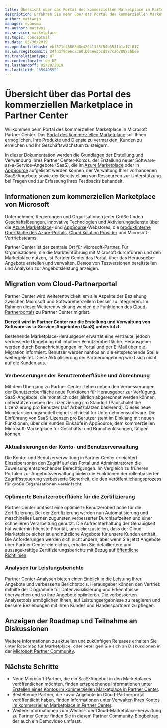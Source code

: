 ```yaml
---
title: Übersicht über das Portal des kommerziellen Marketplace in Partner Center
description: Erfahren Sie mehr über das Portal des kommerziellen Marketplace in Partner Center und wie Sie Angebote im Azure Marketplace, in AppSource und über das Cloud Solution Provider-Programm (CSP-Programm) auflisten und verkaufen können.
author: mattwojo
manager: evansma
ms.author: mattwoj
ms.service: marketplace
ms.topic: conceptual
ms.date: 05/30/2019
ms.openlocfilehash: ebf371c45868d8e620413f8f54b3531b1a17f817
ms.sourcegitcommit: 24fd3f9de6c73b01b0cee3bcd587c267898cbbee
ms.translationtype: HT
ms.contentlocale: de-DE
ms.lasthandoff: 05/20/2019
ms.locfileid: "65949592"
---
```

# <a name="overview-of-the-commercial-marketplace-portal-in-partner-center"></a>Übersicht über das Portal des kommerziellen Marketplace in Partner Center

Willkommen beim Portal des kommerziellen Marketplace in Microsoft Partner Center. Das [Portal des kommerziellen Marketplace](https://partner.microsoft.com/dashboard/commercial-marketplace/) soll Ihnen ermöglichen, Ihre Produkte und Dienste zu vermarkten, Kunden zu erreichen und Ihr Geschäftswachstum zu steigern.

In dieser Dokumentation werden die Grundlagen der Erstellung und Verwendung Ihres Partner Center-Kontos, der Erstellung neuer Software-as-a-Service-Angebote (SaaS), die im [Azure Marketplace](https://azuremarketplace.microsoft.com/) oder in [AppSource](https://appsource.microsoft.com/) aufgelistet werden können, der Verwaltung Ihrer vorhandenen SaaS-Angebote sowie der Bereitstellung von Ressourcen zur Unterstützung bei Fragen und zur Erfassung Ihres Feedbacks behandelt. 

## <a name="about-microsofts-commercial-marketplace"></a>Informationen zum kommerziellen Marketplace von Microsoft

Unternehmen, Regierungen und Organisationen jeder Größe finden Geschäftslösungen, innovative Technologien und Aktivierungsdienste über die [Azure Marketplace](https://azuremarketplace.microsoft.com/)- und [AppSource](https://appsource.microsoft.com/)-Webstores, die [produktinterne Oberfläche des Azure-Portals](https://portal.azure.com), [Cloud Solution Provider](https://partner.microsoft.com/cloud-solution-provider) und Microsoft-Vertriebsteams. 

Partner Center ist der zentrale Ort für Microsoft-Partner. Für Organisationen, die die Markteinführung mit Microsoft durchführen und den Marketplace nutzen, ist Partner Center das Portal, über das Herausgeber Angebote erstellen und verwalten, Demos von Testversionen bereitstellen und Analysen zur Angebotsleistung anzeigen. 

## <a name="migration-from-cloud-partner-portal"></a>Migration vom Cloud-Partnerportal

Partner Center wird weiterentwickelt, um alle Aspekte der Beziehung zwischen Microsoft und Softwareherstellern besser zu integrieren. Im Rahmen dieser Weiterentwicklung werden die Funktionen des [Cloud-Partnerportals](https://cloudpartner.azure.com/) zu Partner Center migriert. 

**Derzeit wird in Partner Center nur die Erstellung und Verwaltung von Software-as-a-Service-Angeboten (SaaS) unterstützt.**

Bestehende Marketplace-Herausgeber erwartet eine vertraute, jedoch verbesserte Umgebung mit intuitiver Benutzeroberfläche. Herausgeber werden durch Benachrichtigungen im Portal und per E-Mail über die Migration informiert. Benutzer werden nahtlos an die entsprechende Stelle weitergeleitet. Diese Aktualisierung der Partnerumgebung wirkt sich nicht auf die Kunden aus. 

### <a name="improvements-on-user-experience-and-billing"></a>Verbesserungen der Benutzeroberfläche und Abrechnung

Mit dem Übergang zu Partner Center stehen neben den Verbesserungen der Benutzeroberfläche neue Funktionen für Herausgeber zur Verfügung. SaaS-Angebote, die monatlich oder jährlich abgerechnet werden können, unterstützen neben der Lizenzierung pro Standort (Pauschale) die Lizenzierung pro Benutzer (auf Arbeitsplätzen basierend). Dieses neue Monetarisierungsmodell eignet sich ideal für Unternehmenssoftware. Die Einführung von SaaS-Lizenzen pro Benutzer steht im Einklang mit neuen Funktionen, über die Kunden Einkäufe in AppSource, dem kommerziellen Microsoft-Marketplace für Geschäfts- und Branchenlösungen, tätigen können. 

### <a name="account-and-user-management-updates"></a>Aktualisierungen der Konto- und Benutzerverwaltung

Die Konto- und Benutzerverwaltung in Partner Center erleichtert Einzelpersonen den Zugriff auf das Portal und Administratoren die Zuweisung entsprechender Berechtigungen. Im Vergleich zu früheren Portalen zur Angebotsverwaltung bieten die Funktionen der rollenbasierten Zugriffssteuerung verbesserte Sicherheit, die den Veröffentlichungsprozess für große Organisationen vereinfacht. 

### <a name="improved-certification-experience"></a>Optimierte Benutzeroberfläche für die Zertifizierung

Partner Center umfasst eine optimierte Benutzeroberfläche für die Zertifizierung. Bei der Zertifizierung werden nun Automatisierung und maschinelles Lernen zugunsten verbesserter Durchlaufzeiten und einer schnelleren Verarbeitung genutzt. Die Aufrechterhaltung der Genauigkeit hat weiterhin höchste Priorität, um sicherzustellen, dass der Cloud-Marketplace sicher ist und nützliche Angebote für unsere Kunden enthält. Die Anforderungen werden sich nicht ändern, aber wenn Sie jetzt Angebote über Partner Center einreichen, erhalten Sie detailliertere und aussagekräftige Zertifizierungsberichte mit Bezug auf [öffentliche Richtlinien](https://docs.microsoft.com/legal/marketplace/certification-policies). 

### <a name="analytics-for-performance-reporting"></a>Analysen für Leistungsberichte

Partner Center-Analysen bieten einen Einblick in die Leistung Ihrer Angebote und verbesserte Berichtstools. Herausgeber können den Vertrieb mithilfe der Diagramme für Datenvisualisierung und Erkenntnisse überwachen und so ihre Angebote optimieren. Die verbesserten Analysetools ermöglichen Ihnen, auf Leistungsergebnisse zu reagieren und bessere Beziehungen mit Ihren Kunden und Handelspartnern zu pflegen. 

## <a name="view-the-roadmap-and-join-the-conversation"></a>Anzeigen der Roadmap und Teilnahme an Diskussionen

Weitere Informationen zu aktuellen und zukünftigen Releases erhalten Sie unter [Roadmap für Marketplace](https://aka.ms/publicmarketplaceroadmap), oder beteiligen Sie sich an Diskussionen in der [Microsoft Partner Community](https://www.microsoftpartnercommunity.com/). 

## <a name="next-steps"></a>Nächste Schritte

- Neue Microsoft-Partner, die ein SaaS-Angebot in den Marketplaces veröffentlichen möchten, finden entsprechende Informationen unter [Erstellen eines Kontos im kommerziellen Marketplace in Partner Center](./create-account.md).
- Bestehende Partner, die zuvor Angebote im Cloud-Partnerportal veröffentlicht haben, finden Informationen unter [Verwalten Ihres Kontos im kommerziellen Marketplace in Partner Center](./manage-account.md). 
- Weitere Informationen zum Wechsel der Cloud-Marketplace-Verwaltung zu Partner Center finden Sie in diesem [Partner Community-Blogbeitrag](https://www.microsoftpartnercommunity.com/t5/Azure-Marketplace-and-AppSource/Cloud-Marketplace-In-Partner-Center/m-p/9738#M293), der auch ein Demovideo umfasst.
